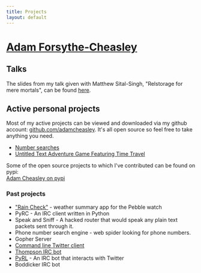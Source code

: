```yaml
---
title: Projects
layout: default
---
```


# [Adam Forsythe-Cheasley](/)

## Talks


The slides from my talk given with Matthew Sital-Singh, "Relstorage for mere mortals", can be found [here](https://docs.google.com/presentation/d/1zeJ7MiMitejAdSSUkntHrqHs_Iu9h4q1vYJ1GwQbnpI/edit?usp=sharing).

	
## Active personal projects

Most of my active projects can be viewed and downloaded via my github account: [github.com/adamcheasley](https://github.com/adamcheasley). It's all open source so feel free to take anything you need.

- [Number searches](/projects/primes/index.html)
- [Untitled Text Adventure Game Featuring Time Travel](https://github.com/adamcheasley/adventure)


Some of the open source projects to which I've contributed can be found on pypi:  
[Adam Cheasley on pypi](https://pypi.python.org/pypi?%3Aaction=search&term=adam+cheasley&submit=search)

	
### Past projects

- ["Rain Check"](https://github.com/mattss/pebble-raincheck/) - weather summary app for the Pebble watch
- PyRC - An IRC client written in Python 
- Speak and Sniff - A hacked router that would speak any plain text packets sent through it. 
- Phone number search engine - web spider looking for phone numbers. 
- Gopher Server 
- [Command line Twitter client](/projects/command_line_twitter/index.html)
- [Thompson IRC bot](/projects/thompson/index.html)
- [PyRL](/projects/twitterbot/index.html) - An IRC bot that interacts with Twitter
- Boddicker IRC bot
